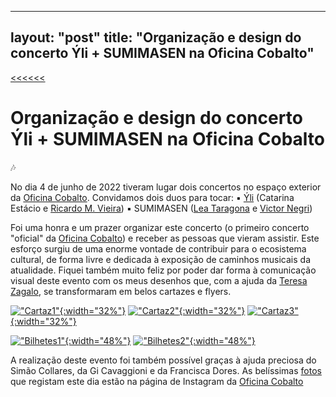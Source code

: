 
---
layout: "post"
title: "Organização e design do concerto Ýli + SUMIMASEN na Oficina Cobalto"
---
[<<<<<<](/updates.html)
# Organização e design do concerto Ýli + SUMIMASEN na Oficina Cobalto

🎶

No dia 4 de junho de 2022 tiveram lugar dois concertos no espaço exterior da [Oficina Cobalto][COBALTO]. Convidamos dois duos para tocar:
▪️ [Ýli][YLI] (Catarina Estácio e [Ricardo M. Vieira][RICARDO])
▪️ SUMIMASEN ([Lea Taragona][LEA] e [Victor Negri][VICTOR])

Foi uma honra e um prazer organizar este concerto (o primeiro concerto "oficial" da [Oficina Cobalto][COBALTO]) e receber as pessoas que vieram assistir. Este esforço surgiu de uma enorme vontade de contribuir para o ecosistema cultural, de forma livre e dedicada à exposição de caminhos musicais da atualidade.
Fiquei também muito feliz por poder dar forma à comunicação visual deste evento com os meus desenhos que, com a ajuda da [Teresa Zagalo][TERESA], se transformaram em belos cartazes e flyers.

[!["Cartaz1"](/assets/music/cartaz1_yli_sumi.jpg){:width="32%"}](/assets/music/cartaz1_yli_sumi.jpg)
[!["Cartaz2"](/assets/music/cartaz2_yli_sumi.png){:width="32%"}](/assets/music/cartaz2_yli_sumi.png)
[!["Cartaz3"](/assets/music/cartaz3_yli_sumi.png){:width="32%"}](/assets/music/cartaz3_yli_sumi.png)

[!["Bilhetes1"](/assets/music/bilhetesyli1.jpg){:width="48%"}](/assets/music/bilhetesyli1.jpg)
[!["Bilhetes2"](/assets/music/bilhetesyli2.jpg){:width="48%"}](/assets/music/bilhetesyli2.jpg)

A realização deste evento foi também possível graças à ajuda preciosa do Simão Collares, da Gi Cavaggioni e da Francisca Dores.
As belíssimas [fotos][FOTOS] que registam este dia estão na página de Instagram da [Oficina Cobalto][COBALTO]



[COBALTO]: https://www.instagram.com/oficina.azulcobalto/
[RICARDO]: https://ricardomvieira.com/
[YLI]: https://ricardomvieira.com/yli/
[LEA]: https://editoraurutau.com/autor/dibuk-lea-taragona
[VICTOR]: http://cargocollective.com/ctorvnierg/about
[TERESA]: https://www.instagram.com/teresazagalo.otf/
[FOTOS]: https://www.instagram.com/p/CebSaQpozSM/
